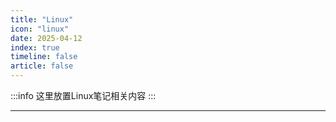 ```yaml
---
title: "Linux"
icon: "linux"
date: 2025-04-12
index: true
timeline: false
article: false
---
```


:::info
这里放置Linux笔记相关内容
:::

--- 
<Catalog />